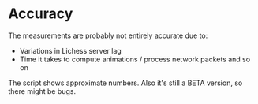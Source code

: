 # Accuracy
The measurements are probably not entirely accurate due to:
  - Variations in Lichess server lag
  - Time it takes to compute animations / process network packets and so on
 
The script shows approximate numbers. Also it's still a BETA version, so there might be bugs. 
